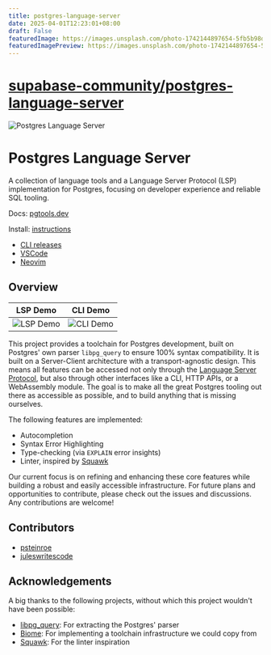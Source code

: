 ```yaml
---
title: postgres-language-server
date: 2025-04-01T12:23:01+08:00
draft: False
featuredImage: https://images.unsplash.com/photo-1742144897654-5fb5b98dd73e?ixid=M3w0NjAwMjJ8MHwxfHJhbmRvbXx8fHx8fHx8fDE3NDM0ODEyNjd8&ixlib=rb-4.0.3
featuredImagePreview: https://images.unsplash.com/photo-1742144897654-5fb5b98dd73e?ixid=M3w0NjAwMjJ8MHwxfHJhbmRvbXx8fHx8fHx8fDE3NDM0ODEyNjd8&ixlib=rb-4.0.3
---
```


# [supabase-community/postgres-language-server](https://github.com/supabase-community/postgres-language-server)

![Postgres Language Server](/docs/images/pls-github.png)

# Postgres Language Server

A collection of language tools and a Language Server Protocol (LSP) implementation for Postgres, focusing on developer experience and reliable SQL tooling.

Docs: [pgtools.dev](https://pgtools.dev/)

Install: [instructions](https://pgtools.dev/#installation)

- [CLI releases](https://github.com/supabase-community/postgres-language-server/releases)
- [VSCode](https://marketplace.visualstudio.com/items?itemName=Supabase.postgrestools)
- [Neovim](https://github.com/neovim/nvim-lspconfig/blob/master/doc/configs.md#postgres_lsp)

## Overview
LSP Demo             |  CLI Demo
:-------------------------:|:-------------------------:
![LSP Demo](/docs/images/lsp-demo.gif)  |  ![CLI Demo](/docs/images/cli-demo.png)

This project provides a toolchain for Postgres development, built on Postgres' own parser `libpg_query` to ensure 100% syntax compatibility. It is built on a Server-Client architecture with a transport-agnostic design. This means all features can be accessed not only through the [Language Server Protocol](https://microsoft.github.io/language-server-protocol/), but also through other interfaces like a CLI, HTTP APIs, or a WebAssembly module. The goal is to make all the great Postgres tooling out there as accessible as possible, and to build anything that is missing ourselves.

The following features are implemented:
- Autocompletion
- Syntax Error Highlighting
- Type-checking (via `EXPLAIN` error insights)
- Linter, inspired by [Squawk](https://squawkhq.com)

Our current focus is on refining and enhancing these core features while building a robust and easily accessible infrastructure. For future plans and opportunities to contribute, please check out the issues and discussions. Any contributions are welcome!

## Contributors

- [psteinroe](https://github.com/psteinroe)
- [juleswritescode](https://github.com/juleswritescode)

## Acknowledgements

A big thanks to the following projects, without which this project wouldn't have been possible:

- [libpg_query](https://github.com/pganalyze/libpg_query): For extracting the Postgres' parser
- [Biome](https://github.com/biomejs/biome): For implementing a toolchain infrastructure we could copy from
- [Squawk](https://github.com/sbdchd/squawk): For the linter inspiration
